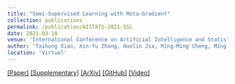 ```yaml
---
title: "Semi-Supervised Learning with Meta-Gradient"
collection: publications
permalink: /publication/AISTATS-2021-SSL
date: 2021-03-18
venue: 'International Conference on Artificial Intelligence and Statistics (AISTATS)'
author: 'Taihong Xiao, Xin-Yu Zhang, Haolin Jia, Ming-Ming Cheng, Ming-Hsuan Yang'
location: 'Virtual'
---
```


[[Paper]](http://proceedings.mlr.press/v130/xiao21a/xiao21a.pdf)
[[Supplementary]](http://proceedings.mlr.press/v130/xiao21a/xiao21a-supp.pdf)
[[ArXiv]](https://arxiv.org/abs/2007.03966)
[[GitHub]](https://github.com/Sakura03/SemiMeta)
[[Video]](https://slideslive.com/38952927)


